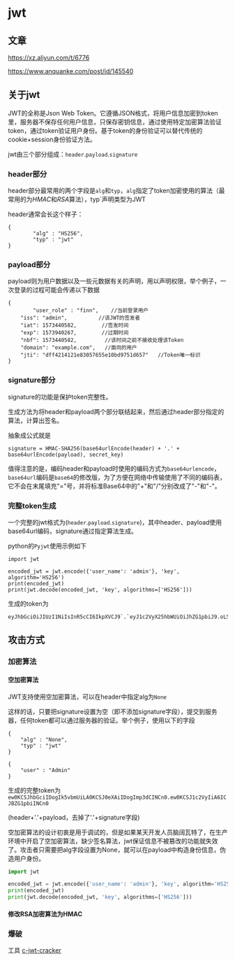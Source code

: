 # jwt

## 文章

 https://xz.aliyun.com/t/6776

  https://www.anquanke.com/post/id/145540 

## 关于jwt

JWT的全称是Json Web Token。它遵循JSON格式，将用户信息加密到token里，服务器不保存任何用户信息，只保存密钥信息，通过使用特定加密算法验证token，通过token验证用户身份。基于token的身份验证可以替代传统的cookie+session身份验证方法。

jwt由三个部分组成：`header`.`payload`.`signature`

### header部分

header部分最常用的两个字段是`alg`和`typ`，`alg`指定了token加密使用的算法（最常用的为*HMAC*和*RSA*算法），typ`声明类型为JWT

header通常会长这个样子：

```
{
        "alg" : "HS256",
        "typ" : "jwt"
}
```

### payload部分

payload则为用户数据以及一些元数据有关的声明，用以声明权限，举个例子，一次登录的过程可能会传递以下数据

```
{
        "user_role" : "finn",    //当前登录用户
    "iss": "admin",          //该JWT的签发者
    "iat": 1573440582,        //签发时间
    "exp": 1573940267,        //过期时间
    "nbf": 1573440582,         //该时间之前不接收处理该Token
    "domain": "example.com",   //面向的用户
    "jti": "dff4214121e83057655e10bd9751d657"   //Token唯一标识
}
```

### signature部分

signature的功能是保护token完整性。

生成方法为将header和payload两个部分联结起来，然后通过header部分指定的算法，计算出签名。

抽象成公式就是

```
signature = HMAC-SHA256(base64urlEncode(header) + '.' + base64urlEncode(payload), secret_key)
```

值得注意的是，编码header和payload时使用的编码方式为`base64urlencode`，`base64url`编码是`base64`的修改版，为了方便在网络中传输使用了不同的编码表，它不会在末尾填充"="号，并将标准Base64中的"+"和"/"分别改成了"-"和"-"。

### 完整token生成

一个完整的jwt格式为(`header`.`payload`.`signature`)，其中header、payload使用base64url编码，signature通过指定算法生成。

python的`Pyjwt`使用示例如下

```
import jwt

encoded_jwt = jwt.encode({'user_name': 'admin'}, 'key', algorithm='HS256')
print(encoded_jwt)
print(jwt.decode(encoded_jwt, 'key', algorithms=['HS256']))
```

生成的token为

```
eyJhbGciOiJIUzI1NiIsInR5cCI6IkpXVCJ9`.`eyJ1c2VyX25hbWUiOiJhZG1pbiJ9.oL5szC7mFoJ_7FI9UVMcKfmisqr6Qlo1dusps5wOUlo
```



## 攻击方式



### 加密算法

#### 空加密算法

JWT支持使用空加密算法，可以在header中指定alg为`None`

这样的话，只要把signature设置为空（即不添加signature字段），提交到服务器，任何token都可以通过服务器的验证。举个例子，使用以下的字段

```
{
    "alg" : "None",
    "typ" : "jwt"
}

{
    "user" : "Admin"
}
```

生成的完整token为`ew0KCSJhbGciIDogIk5vbmUiLA0KCSJ0eXAiIDogImp3dCINCn0.ew0KCSJ1c2VyIiA6ICJBZG1pbiINCn0`

(header+'.'+payload，去掉了'.'+signature字段)

空加密算法的设计初衷是用于调试的，但是如果某天开发人员脑阔瓦特了，在生产环境中开启了空加密算法，缺少签名算法，jwt保证信息不被篡改的功能就失效了。攻击者只需要把alg字段设置为None，就可以在payload中构造身份信息，伪造用户身份。



```python
import jwt

encoded_jwt = jwt.encode({'user_name': 'admin'}, 'key', algorithm='HS256')
print(encoded_jwt)
print(jwt.decode(encoded_jwt, 'key', algorithms=['HS256']))
```



#### 修改RSA加密算法为HMAC



### 爆破

工具 [c-jwt-cracker](https://github.com/brendan-rius/c-jwt-cracker) 

